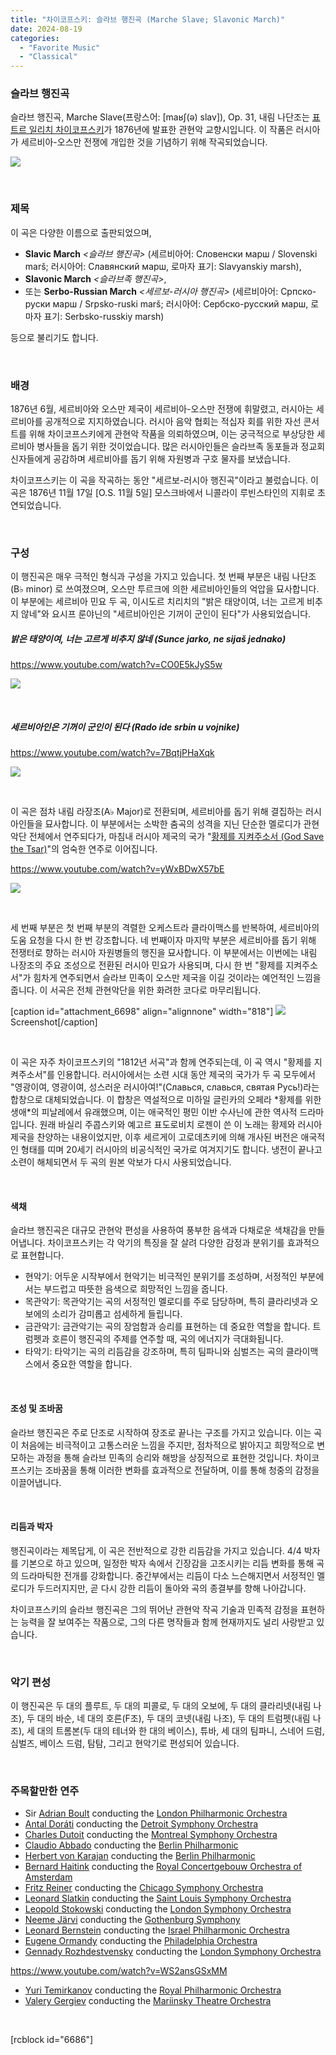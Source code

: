 ```yaml
---
title: "차이코프스키: 슬라브 행진곡 (Marche Slave; Slavonic March)"
date: 2024-08-19
categories: 
  - "Favorite Music"
  - "Classical"
---
```


### **슬라브 행진곡**

슬라브 행진곡, Marche Slave(프랑스어: \[maʁʃ(ə) slav\]), Op. 31, 내림 나단조는 [표트르 일리치 차이코프스키](https://ko.wikipedia.org/wiki/%EC%B0%A8%EC%9D%B4%EC%BD%A5%EC%8A%A4%ED%82%A4)가 1876년에 발표한 관현악 교향시입니다. 이 작품은 러시아가 세르비아-오스만 전쟁에 개입한 것을 기념하기 위해 작곡되었습니다.

 ![](/assets/img/wp-content/uploads/2024/08/죄송합니다.jpeg)

 

### **제목**

이 곡은 다양한 이름으로 출판되었으며,

- **Slavic March** _<슬라브 행진곡>_ (세르비아어: Словенски марш / Slovenski marš; 러시아어: Славянский марш, 로마자 표기: Slavyanskiy marsh),
- **Slavonic March** _<슬라브족 행진곡>_,
- 또는 **Serbo-Russian March** _<세르보-러시아 행진곡>_ (세르비아어: Српско-руски марш / Srpsko-ruski marš; 러시아어: Сербско-русский марш, 로마자 표기: Serbsko-russkiy marsh)

등으로 불리기도 합니다.

 

### **배경**

1876년 6월, 세르비아와 오스만 제국이 세르비아-오스만 전쟁에 휘말렸고, 러시아는 세르비아를 공개적으로 지지하였습니다. 러시아 음악 협회는 적십자 회를 위한 자선 콘서트를 위해 차이코프스키에게 관현악 작품을 의뢰하였으며, 이는 궁극적으로 부상당한 세르비아 병사들을 돕기 위한 것이었습니다. 많은 러시아인들은 슬라브족 동포들과 정교회 신자들에게 공감하며 세르비아를 돕기 위해 자원병과 구호 물자를 보냈습니다.

차이코프스키는 이 곡을 작곡하는 동안 "세르보-러시아 행진곡"이라고 불렀습니다. 이 곡은 1876년 11월 17일 \[O.S. 11월 5일\] 모스크바에서 니콜라이 루빈스타인의 지휘로 초연되었습니다.

 

### **구성**

이 행진곡은 매우 극적인 형식과 구성을 가지고 있습니다. 첫 번째 부분은 내림 나단조(B♭ minor) 로 쓰여졌으며, 오스만 투르크에 의한 세르비아인들의 억압을 묘사합니다. 이 부분에는 세르비아 민요 두 곡, 이시도르 치리치의 "밝은 태양이여, 너는 고르게 비추지 않네"와 요시프 룬야닌의 "세르비아인은 기꺼이 군인이 된다"가 사용되었습니다.

##### **밝은 태양이여, 너는 고르게 비추지 않네 (Sunce jarko, ne sijaš jednako)**

https://www.youtube.com/watch?v=CO0E5kJyS5w

 ![](/assets/img/wp-content/uploads/2024/08/스크린샷-2024-08-19-오후-3.11.14.jpg)

 

##### **세르비아인은 기꺼이 군인이 된다 (Rado ide srbin u vojnike)**

https://www.youtube.com/watch?v=7BqtjPHaXqk

 ![](/assets/img/wp-content/uploads/2024/08/스크린샷-2024-08-19-오후-3.32.54.jpg)

 

이 곡은 점차 내림 라장조(A♭ Major)로 전환되며, 세르비아를 돕기 위해 결집하는 러시아인들을 묘사합니다. 이 부분에서는 소박한 춤곡의 성격을 지닌 단순한 멜로디가 관현악단 전체에서 연주되다가, 마침내 러시아 제국의 국가 "[황제를 지켜주소서 (God Save the Tsar)](https://ko.wikipedia.org/wiki/%EB%9F%AC%EC%8B%9C%EC%95%84_%EC%A0%9C%EA%B5%AD%EC%9D%98_%EA%B5%AD%EA%B0%80)"의 엄숙한 연주로 이어집니다.

https://www.youtube.com/watch?v=yWxBDwX57bE

 ![](/assets/img/wp-content/uploads/2024/08/스크린샷-2024-08-19-오후-3.42.30.jpg)

 

세 번째 부분은 첫 번째 부분의 격렬한 오케스트라 클라이맥스를 반복하여, 세르비아의 도움 요청을 다시 한 번 강조합니다. 네 번째이자 마지막 부분은 세르비아를 돕기 위해 전쟁터로 향하는 러시아 자원병들의 행진을 묘사합니다. 이 부분에서는 이번에는 내림 나장조의 주요 조성으로 전환된 러시아 민요가 사용되며, 다시 한 번 "황제를 지켜주소서"가 힘차게 연주되면서 슬라브 민족이 오스만 제국을 이길 것이라는 예언적인 느낌을 줍니다. 이 서곡은 전체 관현악단을 위한 화려한 코다로 마무리됩니다.

\[caption id="attachment\_6698" align="alignnone" width="818"\] ![](/assets/img/wp-content/uploads/2024/08/스크린샷-2024-08-19-오후-3.49.10.jpg) Screenshot\[/caption\]

 

이 곡은 자주 차이코프스키의 "1812년 서곡"과 함께 연주되는데, 이 곡 역시 "황제를 지켜주소서"를 인용합니다. 러시아에서는 소련 시대 동안 제국의 국가가 두 곡 모두에서 "영광이여, 영광이여, 성스러운 러시아여!"(Славься, славься, святая Русь!)라는 합창으로 대체되었습니다. 이 합창은 역설적으로 미하일 글린카의 오페라 \*황제를 위한 생애\*의 피날레에서 유래했으며, 이는 애국적인 평민 이반 수사닌에 관한 역사적 드라마입니다. 원래 바실리 주콥스키와 예고르 표도로비치 로젠이 쓴 이 노래는 황제와 러시아 제국을 찬양하는 내용이었지만, 이후 세르게이 고로데츠키에 의해 개사된 버전은 애국적인 형태를 띠며 20세기 러시아의 비공식적인 국가로 여겨지기도 합니다. 냉전이 끝나고 소련이 해체되면서 두 곡의 원본 악보가 다시 사용되었습니다.

 

#### **색채**

슬라브 행진곡은 대규모 관현악 편성을 사용하여 풍부한 음색과 다채로운 색채감을 만들어냅니다. 차이코프스키는 각 악기의 특징을 잘 살려 다양한 감정과 분위기를 효과적으로 표현합니다.

- 현악기: 어두운 시작부에서 현악기는 비극적인 분위기를 조성하며, 서정적인 부분에서는 부드럽고 따뜻한 음색으로 희망적인 느낌을 줍니다.
- 목관악기: 목관악기는 곡의 서정적인 멜로디를 주로 담당하며, 특히 클라리넷과 오보에의 소리가 감미롭고 섬세하게 들립니다.
- 금관악기: 금관악기는 곡의 장엄함과 승리를 표현하는 데 중요한 역할을 합니다. 트럼펫과 호른이 행진곡의 주제를 연주할 때, 곡의 에너지가 극대화됩니다.
- 타악기: 타악기는 곡의 리듬감을 강조하며, 특히 팀파니와 심벌즈는 곡의 클라이맥스에서 중요한 역할을 합니다.

 

#### **조성 및 조바꿈**

슬라브 행진곡은 주로 단조로 시작하여 장조로 끝나는 구조를 가지고 있습니다. 이는 곡이 처음에는 비극적이고 고통스러운 느낌을 주지만, 점차적으로 밝아지고 희망적으로 변모하는 과정을 통해 슬라브 민족의 승리와 해방을 상징적으로 표현한 것입니다. 차이코프스키는 조바꿈을 통해 이러한 변화를 효과적으로 전달하며, 이를 통해 청중의 감정을 이끌어냅니다.

 

#### **리듬과 박자**

행진곡이라는 제목답게, 이 곡은 전반적으로 강한 리듬감을 가지고 있습니다. 4/4 박자를 기본으로 하고 있으며, 일정한 박자 속에서 긴장감을 고조시키는 리듬 변화를 통해 곡의 드라마틱한 전개를 강화합니다. 중간부에서는 리듬이 다소 느슨해지면서 서정적인 멜로디가 두드러지지만, 곧 다시 강한 리듬이 돌아와 곡의 종결부를 향해 나아갑니다.

차이코프스키의 슬라브 행진곡은 그의 뛰어난 관현악 작곡 기술과 민족적 감정을 표현하는 능력을 잘 보여주는 작품으로, 그의 다른 명작들과 함께 현재까지도 널리 사랑받고 있습니다.

 

### **악기 편성**

이 행진곡은 두 대의 플루트, 두 대의 피콜로, 두 대의 오보에, 두 대의 클라리넷(내림 나조), 두 대의 바순, 네 대의 호른(F조), 두 대의 코넷(내림 나조), 두 대의 트럼펫(내림 나조), 세 대의 트롬본(두 대의 테너와 한 대의 베이스), 튜바, 세 대의 팀파니, 스네어 드럼, 심벌즈, 베이스 드럼, 탐탐, 그리고 현악기로 편성되어 있습니다.

 

### **주목할만한 연주**

- Sir [Adrian Boult](https://en.wikipedia.org/wiki/Adrian_Boult "Adrian Boult") conducting the [London Philharmonic Orchestra](https://en.wikipedia.org/wiki/London_Philharmonic_Orchestra "London Philharmonic Orchestra")
- [Antal Doráti](https://en.wikipedia.org/wiki/Antal_Dor%C3%A1ti "Antal Doráti") conducting the [Detroit Symphony Orchestra](https://en.wikipedia.org/wiki/Detroit_Symphony_Orchestra "Detroit Symphony Orchestra")
- [Charles Dutoit](https://en.wikipedia.org/wiki/Charles_Dutoit "Charles Dutoit") conducting the [Montreal Symphony Orchestra](https://en.wikipedia.org/wiki/Montreal_Symphony_Orchestra)
- [Claudio Abbado](https://en.wikipedia.org/wiki/Claudio_Abbado "Claudio Abbado") conducting the [Berlin Philharmonic](https://en.wikipedia.org/wiki/Berlin_Philharmonic "Berlin Philharmonic")
- [Herbert von Karajan](https://en.wikipedia.org/wiki/Herbert_von_Karajan "Herbert von Karajan") conducting the [Berlin Philharmonic](https://en.wikipedia.org/wiki/Berlin_Philharmonic "Berlin Philharmonic")
- [Bernard Haitink](https://en.wikipedia.org/wiki/Bernard_Haitink "Bernard Haitink") conducting the [Royal Concertgebouw Orchestra of Amsterdam](https://en.wikipedia.org/wiki/Concertgebouw_Orchestra "Concertgebouw Orchestra")
- [Fritz Reiner](https://en.wikipedia.org/wiki/Fritz_Reiner "Fritz Reiner") conducting the [Chicago Symphony Orchestra](https://en.wikipedia.org/wiki/Chicago_Symphony_Orchestra "Chicago Symphony Orchestra")
- [Leonard Slatkin](https://en.wikipedia.org/wiki/Leonard_Slatkin "Leonard Slatkin") conducting the [Saint Louis Symphony Orchestra](https://en.wikipedia.org/wiki/Saint_Louis_Symphony_Orchestra "Saint Louis Symphony Orchestra")
- [Leopold Stokowski](https://en.wikipedia.org/wiki/Leopold_Stokowski "Leopold Stokowski") conducting the [London Symphony Orchestra](https://en.wikipedia.org/wiki/London_Symphony_Orchestra "London Symphony Orchestra")
- [Neeme Järvi](https://en.wikipedia.org/wiki/Neeme_J%C3%A4rvi "Neeme Järvi") conducting the [Gothenburg Symphony](https://en.wikipedia.org/wiki/Gothenburg_Symphony "Gothenburg Symphony")
- [Leonard Bernstein](https://en.wikipedia.org/wiki/Leonard_Bernstein "Leonard Bernstein") conducting the [Israel Philharmonic Orchestra](https://en.wikipedia.org/wiki/Israel_Philharmonic_Orchestra "Israel Philharmonic Orchestra")
- [Eugene Ormandy](https://en.wikipedia.org/wiki/Eugene_Ormandy "Eugene Ormandy") conducting the [Philadelphia Orchestra](https://en.wikipedia.org/wiki/Philadelphia_Orchestra "Philadelphia Orchestra")
- [Gennady Rozhdestvensky](https://en.wikipedia.org/wiki/Gennady_Rozhdestvensky "Gennady Rozhdestvensky") conducting the [London Symphony Orchestra](https://en.wikipedia.org/wiki/London_Symphony_Orchestra "London Symphony Orchestra")

https://www.youtube.com/watch?v=WS2ansGSxMM

- [Yuri Temirkanov](https://en.wikipedia.org/wiki/Yuri_Temirkanov "Yuri Temirkanov") conducting the [Royal Philharmonic Orchestra](https://en.wikipedia.org/wiki/Royal_Philharmonic_Orchestra "Royal Philharmonic Orchestra")
- [Valery Gergiev](https://en.wikipedia.org/wiki/Valery_Gergiev "Valery Gergiev") conducting the [Mariinsky Theatre Orchestra](https://en.wikipedia.org/wiki/Mariinsky_Theatre_Orchestra "Mariinsky Theatre Orchestra")

 

\[rcblock id="6686"\]

